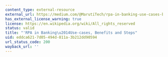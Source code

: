 ```yaml
---
content_type: external-resource
external_url: https://medium.com/@MarutiTech/rpa-in-banking-use-cases-benefits-and-steps-8b97312a7d4f
has_external_license_warning: true
license: https://en.wikipedia.org/wiki/All_rights_reserved
status: valid
title: "'RPA in Banking\u2014Use-cases, Benefits and Steps"
uid: eddca621-7d05-494d-811a-3b212dd90594
url_status_code: 200
wayback_url: ''
---
```

